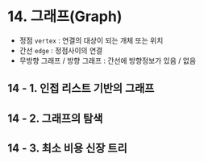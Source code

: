 # 14. 그래프(Graph)
- 정점 `vertex` : 연결의 대상이 되는 개체 또는 위치
- 간선 `edge` : 정점사이의 연결
- 무방향 그래프 / 방향 그래프 : 간선에 방향정보가 있음 / 없음


## 14 - 1. 인접 리스트 기반의 그래프
## 14 - 2. 그래프의 탐색
## 14 - 3. 최소 비용 신장 트리
